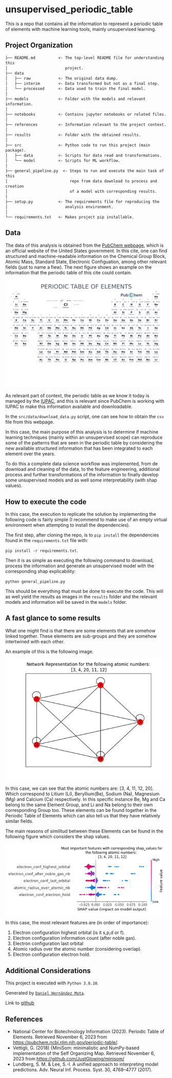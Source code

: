 # unsupervised_periodic_table

This is a repo that contains all the information to represent a periodic table 
of elements with machine learning tools, mainly unsupervised learning. 

Project Organization
------------

    ├── README.md          <- The top-level README file for understanding this 
    │                         project.
    ├── data
    │   ├── raw            <- The original data dump.
    │   ├── interim        <- Data transformed but not as a final step.
    │   └── processed      <- Data used to train the final model. 
    │
    ├── models             <- Folder with the models and relevant information.
    │
    ├── notebooks          <- Contains jupyter notebooks or related files.
    │
    ├── references         <- Information relevant to the project context.
    │
    ├── results            <- Folder with the obtained results.
    │
    ├── src                <- Python code to run this project (main package).
    │   ├── data           <- Scripts for data read and transformations. 
    │   └── model          <- Scripts for ML workflow.
    │
    ├── general_pipeline.py  <- Steps to run and execute the main task of this
    │                           repo from data download to process and creation
    │                           of a model with corresponding results.
    │
    ├── setup.py           <- The requirements file for reproducing the
    │                         analysis environment.
    │
    └── requirements.txt   <- Makes project pip installable.
                              
Data
------------

The data of this analysis is obtained from the 
[PubChem webpage](https://pubchem.ncbi.nlm.nih.gov/periodic-table/), 
which is an official website of the United States government. In this cite,
one can find structured and machine-readable information on the Chemical Group Block, Atomic Mass, 
Standard State, Electronic Configuation, among other relevant fields 
(just to name a fiew). The next figure shows an example on the information that
the periodic table of this cite could contain.


![Periodic_Table_of_Elements_w_Names_PubChem.png](references%2FPeriodic_Table_of_Elements_w_Names_PubChem.png)

As relevant part of context, the periodic table as we know it today is managed by the 
[IUPAC](https://iupac.org), and this is relevant since PubChem is working with IUPAC to make this 
information available and downloadable. 

 In the `src/data/download_data.py` script, one can see how to obtain the `csv`
 file from this webpage. 

In this case, the main purpose of this analysis is to determine if machine 
learning techniques (mainly within an unsupervised scope) can reproduce some of
the patterns that are seen in the periodic table by considering the new 
available structured information that has been integrated to each element over 
the years. 

To do this a complete data science workflow was implemented, from de download 
and  cleaning of the data, to the feature engineering, additional process and 
further transformations of the information to finally develop some unsupervised 
models and as well some interpretability (with shap values). 

How to execute the code
------------
In this case, the execution to replicate the solution by implementing the 
following code is fairly simple (I recommend to make use of an empty virtual
environment when attempting to install the dependencies).

The first step, after cloning the repo, is to `pip install` the dependencies 
found in the `requirements.txt` file with:

`pip install -r requirements.txt`. 

Then it is as simple as executing the following command to download, process 
the information and generate an unsupervised model with the corresponding shap 
explicability:

`python general_pipeline.py`

This should be everything that must be done to execute the code. This will as 
well yield the results as images in the `results` folder and the relevant 
models and information will be saved in the `models` folder.


A fast glance to some results
------------
What one might find is that there are some elements that are somehow linked 
together. These elements are sub-groups and they are somehow intertwined 
with each other.

An example of this is the following image. 

![classification_09.png](results%2Fclassification_09.png)


In this case, we can see that the atomic numbers are: [3, 4, 11, 12, 20]. Which
correspond to Litium (Li), Beryllium(Be), Sodium (Na), Magnesium (Mg) and 
Calcium (Ca) respectively. In this specific instance Be, Mg and Ca belong to 
the same Element Group, and Li and Na belong to their own corresponding Group
too. These elements can be found together in the Periodic Table of Elements 
which can also tell us that they have relatively similar fields. 

The main reasons of similitud between these Elements can be found in the 
following figure which considers the shap values. 

![shap_classification_09.png](results%2Fshap_classification_9.0.png)

In this case, the most relevant features are (in order of importance):
1) Electron configuration highest orbital (is it s,p,d or f).
2) Electron configuration information count (after noble gas).
3) Electron configuration last orbital
4) Atomic radius over the atomic number (considering overlap).
5) Electron configuration electron hold. 


Additional Considerations
------------
This project is executed with `Python 3.8.10`. 

Generated by [`Daniel Hernández Mota`](https://www.dhdzmota.com).

Link to [github](https://www.github.com/dhdzmota)

References
------------
- National Center for Biotechnology Information (2023). 
Periodic Table of Elements. Retrieved November 6, 2023 
from https://pubchem.ncbi.nlm.nih.gov/periodic-table/.
- Vettigli, G. (2018) {MiniSom: minimalistic and NumPy-based
implementation of the Self Organizing Map. Retrieved November 6, 2023 from
https://github.com/JustGlowing/minisom/
- Lundberg, S. M. & Lee, S.-I. A unified approach to interpreting model
predictions. Adv. Neural Inf. Process. Syst. 30, 4768–4777 (2017).